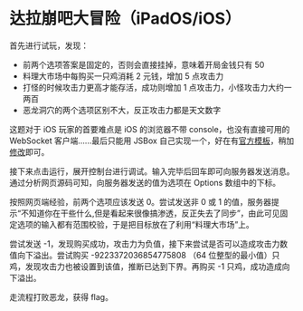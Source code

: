 # 达拉崩吧大冒险（iPadOS/iOS）

首先进行试玩，发现：

- 前两个选项答案是固定的，否则会直接挂掉，意味着开局金钱只有 50
- 料理大市场中每购买一只鸡消耗 2 元钱，增加 5 点攻击力
- 打怪的时候攻击力更高才能存活，成功则增加 1 点攻击力，小怪攻击力大约一两百
- 恶龙洞穴的两个选项区别不大，反正攻击力都是天文数字

这题对于 iOS 玩家的首要难点是 iOS 的浏览器不带 console，也没有直接可用的 WebSocket 客户端……最后只能用 JSBox 自己实现一个，好在有[官方模板](https://github.com/cyanzhong/xTeko/blob/master/extension-demos/socket.js)，稍加[修改](socket.js)即可。

接下来点击运行，展开控制台进行调试。输入完毕后回车即可向服务器发送消息。通过分析网页源码可知，向服务器发送的值为选项在 Options 数组中的下标。

按照网页端经验，前两个选项应该发送 0。尝试发送非 0 或 1 的值，服务器提示“不知道你在干些什么,但是看起来很像搞渗透，反正失去了同步”，由此可见固定选项的输入都有范围校验，于是把目标放在了利用“料理大市场”上。

尝试发送 -1，发现购买成功，攻击力为负值，接下来尝试是否可以造成攻击力数值向下溢出。尝试购买 -9223372036854775808 （64 位整型的最小值）只鸡，发现攻击力也被设置到该值，推断已达到下界。再购买 -1 只鸡，成功造成向下溢出。

走流程打败恶龙，获得 flag。